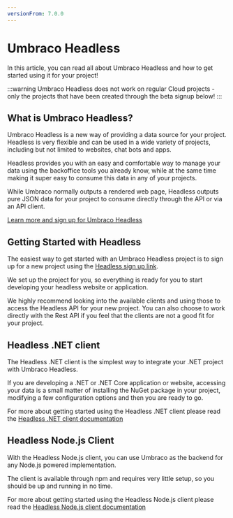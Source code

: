 ```yaml
---
versionFrom: 7.0.0
---
```


# Umbraco Headless

In this article, you can read all about Umbraco Headless and how to get started using it for your project!

:::warning
Umbraco Headless does not work on regular Cloud projects - only the projects that have been created through the beta signup below!
:::

## What is Umbraco Headless?

Umbraco Headless is a new way of providing a data source for your project. Headless is very flexible and can be used in a wide variety of projects, including but not limited to websites, chat bots and apps.

Headless provides you with an easy and comfortable way to manage your data using the backoffice tools you already know, while at the same time making it super easy to consume this data in any of your projects.

While Umbraco normally outputs a rendered web page, Headless outputs pure JSON data for your project to consume directly through the API or via an API client.

[Learn more and sign up for Umbraco Headless](https://www.umbraco.com/headless)

## Getting Started with Headless

The easiest way to get started with an Umbraco Headless project is to sign up for a new project using the [Headless sign up link](https://www.umbraco.com/headless).

We set up the project for you, so everything is ready for you to start developing your headless website or application.

We highly recommend looking into the available clients and using those to access the Headless API for your new project. You can also choose to work directly with the Rest API if you feel that the clients are not a good fit for your project.

## Headless .NET client

The Headless .NET client is the simplest way to integrate your .NET project with Umbraco Headless.

If you are developing a .NET or .NET Core application or website, accessing your data is a small matter of installing the NuGet package in your project, modifying a few configuration options and then you are ready to go.

For more about getting started using the Headless .NET client please read the [Headless .NET client documentation](Headless-Net-Client/)

## Headless Node.js Client

With the Headless Node.js client, you can use Umbraco as the backend for any Node.js powered implementation.

The client is available through npm and requires very little setup, so you should be up and running in no time.

For more about getting started using the Headless Node.js client please read the [Headless Node.js client documentation](Headless-Node-Client/)

